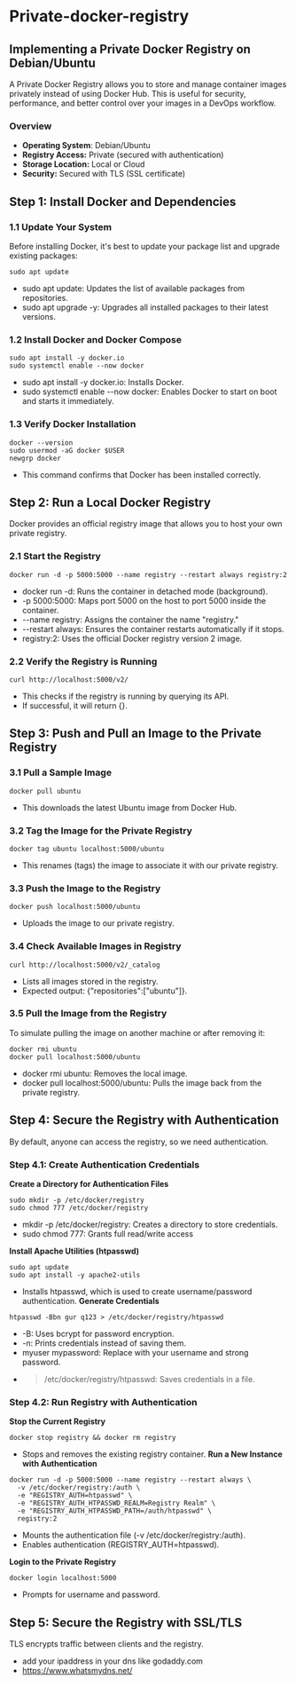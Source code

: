 # Private-docker-registry
## Implementing a Private Docker Registry on Debian/Ubuntu 
A Private Docker Registry allows you to store and manage container images privately instead of using Docker Hub. This is useful for security, performance, and better control over your images in a DevOps workflow.
### Overview

-	**Operating System**: Debian/Ubuntu
-	**Registry Access:** Private (secured with authentication)
-	**Storage Location:** Local or Cloud
-	**Security:** Secured with TLS (SSL certificate)


## Step 1: Install Docker and Dependencies
### 1.1 Update Your System
Before installing Docker, it's best to update your package list and upgrade existing packages:
```
sudo apt update 
```
-	sudo apt update: Updates the list of available packages from repositories.
-	sudo apt upgrade -y: Upgrades all installed packages to their latest versions.

### 1.2 Install Docker and Docker Compose
```
sudo apt install -y docker.io
sudo systemctl enable --now docker

```

-	sudo apt install -y docker.io: Installs Docker.
-	sudo systemctl enable --now docker: Enables Docker to start on boot and starts it immediately.

### 1.3 Verify Docker Installation

```
docker --version
sudo usermod -aG docker $USER
newgrp docker

```
- This command confirms that Docker has been installed correctly.

## Step 2: Run a Local Docker Registry
Docker provides an official registry image that allows you to host your own private registry.
### 2.1 Start the Registry
```
docker run -d -p 5000:5000 --name registry --restart always registry:2
```
-	docker run -d: Runs the container in detached mode (background).
-	-p 5000:5000: Maps port 5000 on the host to port 5000 inside the container.
-	--name registry: Assigns the container the name "registry."
-	--restart always: Ensures the container restarts automatically if it stops.
-	registry:2: Uses the official Docker registry version 2 image.

### 2.2 Verify the Registry is Running
```
curl http://localhost:5000/v2/
```
-	This checks if the registry is running by querying its API.
-	If successful, it will return {}.

## Step 3: Push and Pull an Image to the Private Registry

### 3.1 Pull a Sample Image
```
docker pull ubuntu
```
-	This downloads the latest Ubuntu image from Docker Hub.

### 3.2 Tag the Image for the Private Registry

```
docker tag ubuntu localhost:5000/ubuntu
```
-  This renames (tags) the image to associate it with our private registry.

### 3.3 Push the Image to the Registry
```
docker push localhost:5000/ubuntu
```

- Uploads the image to our private registry.
  
### 3.4 Check Available Images in Registry
```
curl http://localhost:5000/v2/_catalog
```

-	Lists all images stored in the registry.
-	Expected output: {"repositories":["ubuntu"]}.

### 3.5 Pull the Image from the Registry
To simulate pulling the image on another machine or after removing it:
```
docker rmi ubuntu
docker pull localhost:5000/ubuntu

```
-	docker rmi ubuntu: Removes the local image.
-	docker pull localhost:5000/ubuntu: Pulls the image back from the private registry.

## Step 4: Secure the Registry with Authentication

By default, anyone can access the registry, so we need authentication.

### Step 4.1: Create Authentication Credentials
**Create a Directory for Authentication Files**
```
sudo mkdir -p /etc/docker/registry
sudo chmod 777 /etc/docker/registry
```
-	mkdir -p /etc/docker/registry: Creates a directory to store credentials.
-	sudo chmod 777: Grants full read/write access 

**Install Apache Utilities (htpasswd)**
```
sudo apt update
sudo apt install -y apache2-utils
```

- 	Installs htpasswd, which is used to create username/password authentication.
**Generate Credentials**
```
htpasswd -Bbn gur q123 > /etc/docker/registry/htpasswd
```
-	-B: Uses bcrypt for password encryption.
-	-n: Prints credentials instead of saving them.
-	myuser mypassword: Replace with your username and strong password.
-	> /etc/docker/registry/htpasswd: Saves credentials in a file.

###  Step 4.2: Run Registry with Authentication
**Stop the Current Registry**
```
docker stop registry && docker rm registry
```
- 	Stops and removes the existing registry container.
**Run a New Instance with Authentication**

```
docker run -d -p 5000:5000 --name registry --restart always \
  -v /etc/docker/registry:/auth \
  -e "REGISTRY_AUTH=htpasswd" \
  -e "REGISTRY_AUTH_HTPASSWD_REALM=Registry Realm" \
  -e "REGISTRY_AUTH_HTPASSWD_PATH=/auth/htpasswd" \
  registry:2

```
-	Mounts the authentication file (-v /etc/docker/registry:/auth).
-	Enables authentication (REGISTRY_AUTH=htpasswd).

**Login to the Private Registry**
```
docker login localhost:5000
```
- 	Prompts for username and password.

## Step 5: Secure the Registry with SSL/TLS

TLS encrypts traffic between clients and the registry.
- add your ipaddress in your dns like godaddy.com 
-	https://www.whatsmydns.net/




